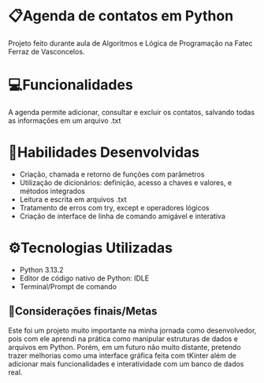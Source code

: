 # 📋Agenda de contatos em Python
Projeto feito durante aula de Algoritmos e Lógica de Programação na Fatec Ferraz de Vasconcelos. 

# 💻Funcionalidades
A agenda permite adicionar, consultar e excluir os contatos, salvando todas as informações em um arquivo .txt


# 🎯Habilidades Desenvolvidas
- Criação, chamada e retorno de funções com parâmetros
- Utilização de dicionários: definição, acesso a chaves e valores, e métodos integrados
- Leitura e escrita em arquivos .txt
- Tratamento de erros com try, except e operadores lógicos
- Criação de interface de linha de comando amigável e interativa


# ⚙Tecnologias Utilizadas
- Python 3.13.2
- Editor de código nativo de Python: IDLE
- Terminal/Prompt de comando

## 📝Considerações finais/Metas
Este foi um projeto muito importante na minha jornada como desenvolvedor, pois com ele aprendi na prática como manipular estruturas de dados e arquivos em Python. Porém, em um futuro não muito distante, pretendo trazer melhorias como uma interface gráfica feita com tKinter além de adicionar mais funcionalidades e interatividade com um banco de dados real.
